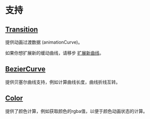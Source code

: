 # 支持

## [Transition](https://eastcenturyfe.github.io/transition-document-code)

提供动画过渡数据 (animationCurve)。

如果你想扩展新的缓动曲线，请移步 [扩展新曲线](https://eastcenturyfe.github.io/transition-document-code/guide/#扩展缓动曲线)。

## [BezierCurve](https://github.com/east-century-fex/beziercurve)

提供贝塞尔曲线支持，例如计算曲线长度，曲线折线互转。

## [Color](https://github.com/east-century-fex/color)

提供了颜色计算，例如获取颜色的rgba值，以便于颜色动画状态的计算。